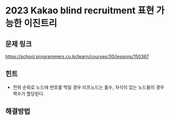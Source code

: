 # 2023 Kakao blind recruitment 표현 가능한 이진트리
## 문제 링크
https://school.programmers.co.kr/learn/courses/30/lessons/150367
## 힌트
* 전위 순회로 노드에 번호를 먹일 경우 리프노드는 홀수, 자식이 있는 노드들의 경우 짝수가 할당된다.

## 해결방법

